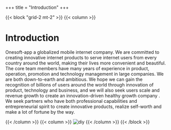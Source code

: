 +++
title = "Introduction"
+++

{{< block "grid-2 mt-2" >}}
{{< column >}}

# Introduction

Onesoft-app a globalized mobile internet company. 
We are committed to creating innovative internet products to serve internet users from every country around the world, making their lives more convenient and beautiful.
The core team members have many years of experience in product, operation, promotion and technology management in large companies.
We are both down-to-earth and ambitious. We hope we can gain the recognition of billions of users around the world through innovation of product, technology and business, and we will also seek users scale and revenue growth to create an innovation-driven healthy growth company .
We seek partners who have both professional capabilities and entrepreneurial spirit to create innovative products, realize self-worth and make a lot of fortune by the way.

{{< /column >}}
{{< column >}}
![diy](/images/scribble.jpg)
{{< /column >}}
{{< /block >}}
